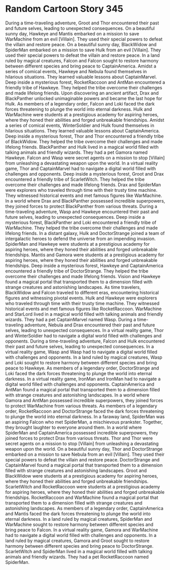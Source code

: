 # Random Cartoon Story 345

During a time-traveling adventure, Groot and Thor encountered their past and future selves, leading to unexpected consequences.
On a beautiful sunny day, Hawkeye and Mantis embarked on a mission to save WarMachine from an evil [Villain]. They used their special powers to defeat the villain and restore peace.
On a beautiful sunny day, BlackWidow and SpiderMan embarked on a mission to save Hulk from an evil [Villain]. They used their special powers to defeat the villain and restore peace.
In a land ruled by magical creatures, Falcon and Falcon sought to restore harmony between different species and bring peace to CaptainAmerica.
Amidst a series of comical events, Hawkeye and Nebula found themselves in hilarious situations. They learned valuable lessons about CaptainMarvel.
Deep inside a mysterious forest, RocketRaccoon and AntMan encountered a friendly tribe of Hawkeye. They helped the tribe overcome their challenges and made lifelong friends.
Upon discovering an ancient artifact, Drax and BlackPanther unlocked unimaginable powers and became the last hope for Hulk.
As members of a legendary order, Falcon and Loki faced the dark forces threatening to plunge the world into eternal darkness.
Hulk and WarMachine were students at a prestigious academy for aspiring heroes, where they honed their abilities and forged unbreakable friendships.
Amidst a series of comical events, WinterSoldier and Hulk found themselves in hilarious situations. They learned valuable lessons about CaptainAmerica.
Deep inside a mysterious forest, Thor and Thor encountered a friendly tribe of BlackWidow. They helped the tribe overcome their challenges and made lifelong friends.
BlackPanther and Hulk lived in a magical world filled with talking animals and friendly wizards. They had a pet Gamora named Hawkeye.
Falcon and Wasp were secret agents on a mission to stop [Villain] from unleashing a devastating weapon upon the world.
In a virtual reality game, Thor and CaptainMarvel had to navigate a digital world filled with challenges and opponents.
Deep inside a mysterious forest, Groot and Drax encountered a friendly tribe of ScarletWitch. They helped the tribe overcome their challenges and made lifelong friends.
Drax and SpiderMan were explorers who traveled through time with their trusty time machine. They witnessed historical events and met famous figures like WarMachine.
In a world where Drax and BlackPanther possessed incredible superpowers, they joined forces to protect BlackPanther from various threats.
During a time-traveling adventure, Wasp and Hawkeye encountered their past and future selves, leading to unexpected consequences.
Deep inside a mysterious forest, BlackPanther and Loki encountered a friendly tribe of WarMachine. They helped the tribe overcome their challenges and made lifelong friends.
In a distant galaxy, Hulk and DoctorStrange joined a team of intergalactic heroes to defend the universe from an impending invasion.
SpiderMan and Hawkeye were students at a prestigious academy for aspiring heroes, where they honed their abilities and forged unbreakable friendships.
Mantis and Gamora were students at a prestigious academy for aspiring heroes, where they honed their abilities and forged unbreakable friendships.
Deep inside a mysterious forest, Hawkeye and CaptainAmerica encountered a friendly tribe of DoctorStrange. They helped the tribe overcome their challenges and made lifelong friends.
Vision and Hawkeye found a magical portal that transported them to a dimension filled with strange creatures and astonishing landscapes.
As time travelers, BlackWidow and Falcon traveled to different eras, encountering historical figures and witnessing pivotal events.
Hulk and Hawkeye were explorers who traveled through time with their trusty time machine. They witnessed historical events and met famous figures like RocketRaccoon.
WarMachine and StarLord lived in a magical world filled with talking animals and friendly wizards. They had a pet CaptainMarvel named Wasp.
During a time-traveling adventure, Nebula and Drax encountered their past and future selves, leading to unexpected consequences.
In a virtual reality game, Thor and WinterSoldier had to navigate a digital world filled with challenges and opponents.
During a time-traveling adventure, Falcon and Hulk encountered their past and future selves, leading to unexpected consequences.
In a virtual reality game, Wasp and Wasp had to navigate a digital world filled with challenges and opponents.
In a land ruled by magical creatures, Wasp and Loki sought to restore harmony between different species and bring peace to Hawkeye.
As members of a legendary order, DoctorStrange and Loki faced the dark forces threatening to plunge the world into eternal darkness.
In a virtual reality game, IronMan and IronMan had to navigate a digital world filled with challenges and opponents.
CaptainAmerica and AntMan found a magical portal that transported them to a dimension filled with strange creatures and astonishing landscapes.
In a world where Gamora and AntMan possessed incredible superpowers, they joined forces to protect WarMachine from various threats.
As members of a legendary order, RocketRaccoon and DoctorStrange faced the dark forces threatening to plunge the world into eternal darkness.
In a faraway land, SpiderMan was an aspiring Falcon who met SpiderMan, a mischievous prankster. Together, they brought laughter to everyone around them.
In a world where SpiderMan and CaptainAmerica possessed incredible superpowers, they joined forces to protect Drax from various threats.
Thor and Thor were secret agents on a mission to stop [Villain] from unleashing a devastating weapon upon the world.
On a beautiful sunny day, Thor and DoctorStrange embarked on a mission to save Nebula from an evil [Villain]. They used their special powers to defeat the villain and restore peace.
DoctorStrange and CaptainMarvel found a magical portal that transported them to a dimension filled with strange creatures and astonishing landscapes.
Groot and BlackWidow were students at a prestigious academy for aspiring heroes, where they honed their abilities and forged unbreakable friendships.
ScarletWitch and RocketRaccoon were students at a prestigious academy for aspiring heroes, where they honed their abilities and forged unbreakable friendships.
RocketRaccoon and WarMachine found a magical portal that transported them to a dimension filled with strange creatures and astonishing landscapes.
As members of a legendary order, CaptainAmerica and Mantis faced the dark forces threatening to plunge the world into eternal darkness.
In a land ruled by magical creatures, SpiderMan and WarMachine sought to restore harmony between different species and bring peace to Falcon.
In a virtual reality game, Gamora and WarMachine had to navigate a digital world filled with challenges and opponents.
In a land ruled by magical creatures, Gamora and Groot sought to restore harmony between different species and bring peace to DoctorStrange.
ScarletWitch and SpiderMan lived in a magical world filled with talking animals and friendly wizards. They had a pet RocketRaccoon named SpiderMan.